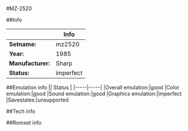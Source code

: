 #MZ-2520

##Info

||Info|
|-----|-----|
|**Setname:**|mz2520
|**Year:**|1985
|**Manufacturer:**|Sharp
|**Status:**|imperfect

##Emulation info
|| Status |
|-----|-----|
|Overall emulation:|good
|Color emulation:|good
|Sound emulation:|good
|Graphics emulation:|imperfect
|Savestates:|unsupported

##Tech info

##Romset info

<!--- START OF EDITED COMMENT DO NOT TOUCH TEXT ABOVE-->
